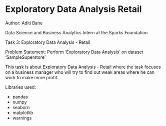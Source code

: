 # Exploratory Data Analysis Retail
Author: Aditi Bane

Data Science and Business Analytics Intern at the Sparks Foundation

Task 3: Exploratory Data Analysis - Retail

Problem Statement: Perform ‘Exploratory Data Analysis’ on dataset ‘SampleSuperstore’ 

This task is about Exploratory Data Analysis - Retail where the task focuses on a business manager who will try to find out weak areas where he can work to make more profit.

Libraries used:
* pandas
* numpy
* seaborn
* matplotlib
* warnings
